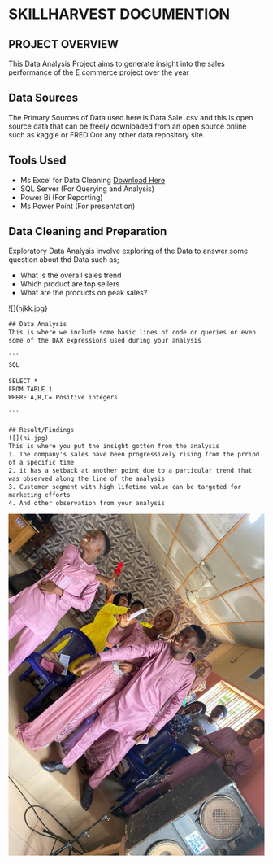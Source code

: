 # SKILLHARVEST DOCUMENTION

## PROJECT OVERVIEW

This Data Analysis Project aims to generate insight into the sales performance of the E commerce project over the year

## Data Sources
The Primary Sources of Data used here is Data Sale .csv and this is open source data that can be freely downloaded from an open source online such as kaggle or FRED Oor any other data repository site.

##  Tools Used 
- Ms Excel for Data Cleaning [Download Here](https:/www.microsoft.com)
- SQL Server (For Querying and Analysis)
- Power Bi (For Reporting)
- Ms Power Point (For presentation)

## Data Cleaning and Preparation

Exploratory Data Analysis involve exploring of the Data to answer some question about thd Data such as;
  - What is the overall sales trend
  - Which product are top sellers
  - What are the products on peak sales?


   ![](hjkk.jpg}

    ## Data Analysis
    This is where we include some basic lines of code or queries or even some of the DAX expressions used during your analysis

    ```
    SQL

    SELECT *
    FROM TABLE 1
    WHERE A,B,C= Positive integers
    
    ```

    ## Result/Findings
    ![](hi.jpg)
    This is where you put the insight gotten from the analysis
    1. The company's sales have been progressively rising from the prriod of a specific time
    2. it has a setback at another point due to a particular trend that was observed along the line of the analysis
    3. Customer segment with high lifetime value can be targeted for marketing efforts
    4. And other observation from your analysis


![](hi.jpg)





